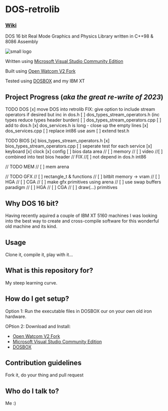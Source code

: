 # DOS-retrolib
### [Wiki](https://github.com/ifknot/DOS-retrolib/wiki)
DOS 16 bit Real Mode Graphics and Physics Library written in C++98 &amp; 8086 Assembly

![small logo](https://cldup.com/MWyAWo2qLY.png) 

Written using [Microsoft Visual Studio Community Edition](https://visualstudio.microsoft.com/vs/community/)

Built using [Open Watcom V2 Fork](https://open-watcom.github.io/)

Tested using [DOSBOX](https://www.dosbox.com/) and my IBM XT

## Project Progress (*aka the great re-write of 2023*)

TODO DOS
[x] move DOS into retrolib
FIX:
give option to include stream operators if desired but inc in dos.h 
[ ] dos_types_stream_operators.h (inc types reduce types header burden)
[ ] dos_types_stream_operators.cpp 
[ ] add to dos.h
[x] dos_services.h is long - close up the empty lines
[x] dos_services.cpp
[ ] replace int86 use asm
[ ] extend test.h

TODO BIOS
[x] bios_types_stream_operators.h
[x] bios_types_stream_operators.cpp
[ ] seperate test for each service
[x] keyboard
[x] clock 
[x] config
[ ] bios data area 
//  [ ] memory
//  [ ] video
//[ ] combined into test bios header
// FIX
//[ ] not depend in dos.h int86

// TODO MEM
// [ ] mem arena

// TODO GFX
// [ ] rectangle_t & functions
// [ ] bitblt memory -> vram
//   [ ] HGA
//   [ ] CGA
// [ ] make gfx primitives using arena
// [ ] use swap buffers paradigm
//   [ ] HGA
//   [ ] CGA
// [ ] draw(...) primitives

## Why DOS 16 bit?

Having recently aquired a couple of IBM XT 5160 machines I was looking into the best way to create and cross-compile software for this wonderful old machine and its kind.

## Usage

Clone it, compile it, play with it...

## What is this repository for?

My steep learning curve.

## How do I get setup?

Option 1: Run the executable files in DOSBOX our on your own old iron hardware.

OPtion 2: Download and Install:

+ [Open Watcom V2 Fork](https://open-watcom.github.io/)
+ [Microsoft Visual Studio Community Edition](https://visualstudio.microsoft.com/vs/community/)
+ [DOSBOX](https://www.dosbox.com/)

## Contribution guidelines

Fork it, do your thing and pull request

## Who do I talk to?

Me :)
